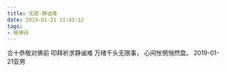 ```yaml
---
title: 无题-静谧难
date: 2019-01-21 11:43:12
tags:
- 格律诗
---
```



合十恭敬对佛前
叩拜祈求静谧难
万绪千头无限事，
心间怅惘悄然盘。
2019-01-21亚男
